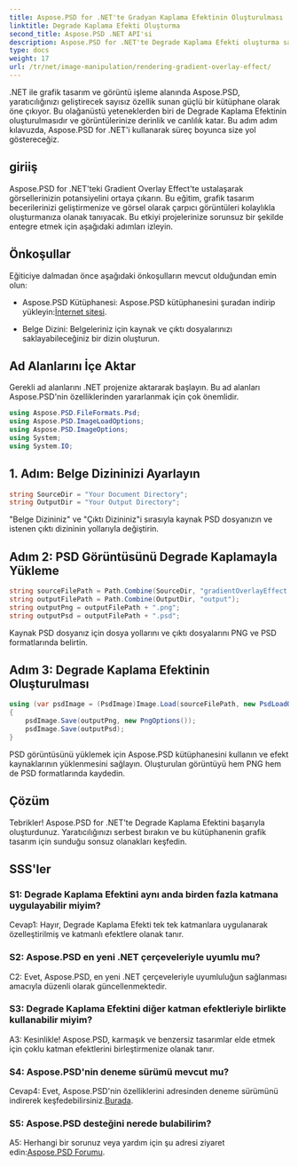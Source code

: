 ```yaml
---
title: Aspose.PSD for .NET'te Gradyan Kaplama Efektinin Oluşturulması
linktitle: Degrade Kaplama Efekti Oluşturma
second_title: Aspose.PSD .NET API'si
description: Aspose.PSD for .NET'te Degrade Kaplama Efekti oluşturma sanatında ustalaşın. Bu adım adım eğitimle grafik tasarım becerilerinizi geliştirin.
type: docs
weight: 17
url: /tr/net/image-manipulation/rendering-gradient-overlay-effect/
---
```

.NET ile grafik tasarım ve görüntü işleme alanında Aspose.PSD, yaratıcılığınızı geliştirecek sayısız özellik sunan güçlü bir kütüphane olarak öne çıkıyor. Bu olağanüstü yeteneklerden biri de Degrade Kaplama Efektinin oluşturulmasıdır ve görüntülerinize derinlik ve canlılık katar. Bu adım adım kılavuzda, Aspose.PSD for .NET'i kullanarak süreç boyunca size yol göstereceğiz.

## giriiş

Aspose.PSD for .NET'teki Gradient Overlay Effect'te ustalaşarak görsellerinizin potansiyelini ortaya çıkarın. Bu eğitim, grafik tasarım becerilerinizi geliştirmenize ve görsel olarak çarpıcı görüntüleri kolaylıkla oluşturmanıza olanak tanıyacak. Bu etkiyi projelerinize sorunsuz bir şekilde entegre etmek için aşağıdaki adımları izleyin.

## Önkoşullar

Eğiticiye dalmadan önce aşağıdaki önkoşulların mevcut olduğundan emin olun:

-  Aspose.PSD Kütüphanesi: Aspose.PSD kütüphanesini şuradan indirip yükleyin:[İnternet sitesi](https://releases.aspose.com/psd/net/).

- Belge Dizini: Belgeleriniz için kaynak ve çıktı dosyalarınızı saklayabileceğiniz bir dizin oluşturun.

## Ad Alanlarını İçe Aktar

Gerekli ad alanlarını .NET projenize aktararak başlayın. Bu ad alanları Aspose.PSD'nin özelliklerinden yararlanmak için çok önemlidir.

```csharp
using Aspose.PSD.FileFormats.Psd;
using Aspose.PSD.ImageLoadOptions;
using Aspose.PSD.ImageOptions;
using System;
using System.IO;
```

## 1. Adım: Belge Dizininizi Ayarlayın

```csharp
string SourceDir = "Your Document Directory";
string OutputDir = "Your Output Directory";
```

"Belge Dizininiz" ve "Çıktı Dizininiz"i sırasıyla kaynak PSD dosyanızın ve istenen çıktı dizininin yollarıyla değiştirin.

## Adım 2: PSD Görüntüsünü Degrade Kaplamayla Yükleme

```csharp
string sourceFilePath = Path.Combine(SourceDir, "gradientOverlayEffect.psd");
string outputFilePath = Path.Combine(OutputDir, "output");
string outputPng = outputFilePath + ".png";
string outputPsd = outputFilePath + ".psd";
```

Kaynak PSD dosyanız için dosya yollarını ve çıktı dosyalarını PNG ve PSD formatlarında belirtin.

## Adım 3: Degrade Kaplama Efektinin Oluşturulması

```csharp
using (var psdImage = (PsdImage)Image.Load(sourceFilePath, new PsdLoadOptions() { LoadEffectsResource = true }))
{
    psdImage.Save(outputPng, new PngOptions());
    psdImage.Save(outputPsd);
}
```

PSD görüntüsünü yüklemek için Aspose.PSD kütüphanesini kullanın ve efekt kaynaklarının yüklenmesini sağlayın. Oluşturulan görüntüyü hem PNG hem de PSD formatlarında kaydedin.

## Çözüm

Tebrikler! Aspose.PSD for .NET'te Degrade Kaplama Efektini başarıyla oluşturdunuz. Yaratıcılığınızı serbest bırakın ve bu kütüphanenin grafik tasarım için sunduğu sonsuz olanakları keşfedin.

## SSS'ler

### S1: Degrade Kaplama Efektini aynı anda birden fazla katmana uygulayabilir miyim?

Cevap1: Hayır, Degrade Kaplama Efekti tek tek katmanlara uygulanarak özelleştirilmiş ve katmanlı efektlere olanak tanır.

### S2: Aspose.PSD en yeni .NET çerçeveleriyle uyumlu mu?

C2: Evet, Aspose.PSD, en yeni .NET çerçeveleriyle uyumluluğun sağlanması amacıyla düzenli olarak güncellenmektedir.

### S3: Degrade Kaplama Efektini diğer katman efektleriyle birlikte kullanabilir miyim?

A3: Kesinlikle! Aspose.PSD, karmaşık ve benzersiz tasarımlar elde etmek için çoklu katman efektlerini birleştirmenize olanak tanır.

### S4: Aspose.PSD'nin deneme sürümü mevcut mu?

 Cevap4: Evet, Aspose.PSD'nin özelliklerini adresinden deneme sürümünü indirerek keşfedebilirsiniz.[Burada](https://releases.aspose.com/).

### S5: Aspose.PSD desteğini nerede bulabilirim?

 A5: Herhangi bir sorunuz veya yardım için şu adresi ziyaret edin:[Aspose.PSD Forumu](https://forum.aspose.com/c/psd/34).
